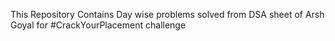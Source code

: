 This Repository Contains Day wise problems solved from DSA sheet of Arsh Goyal for #CrackYourPlacement
challenge